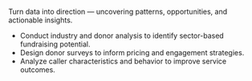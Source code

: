 Turn data into direction — uncovering patterns, opportunities, and actionable insights.

-   Conduct industry and donor analysis to identify sector-based fundraising potential.
-   Design donor surveys to inform pricing and engagement strategies.
-   Analyze caller characteristics and behavior to improve service outcomes.